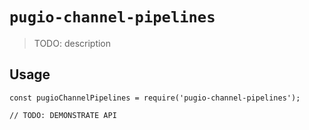 # `pugio-channel-pipelines`

> TODO: description

## Usage

```
const pugioChannelPipelines = require('pugio-channel-pipelines');

// TODO: DEMONSTRATE API
```
